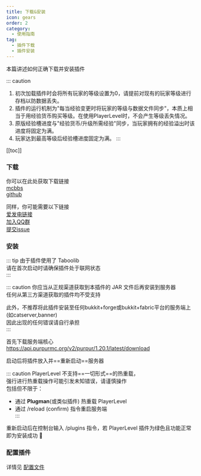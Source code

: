 ```yaml
---
title: 下载&安装
icon: gears
order: 2
category:
  - 使用指南
tag:
  - 插件下载
  - 插件安装
---
```


本篇讲述如何正确下载并安装插件

<!-- more -->

::: caution
1. 初次加载插件时会将所有玩家的等级设置为0，请提前对现有的玩家等级进行存档以防数据丢失。
2. 插件的运行机制为"每当经验变更时将玩家的等级与数据文件同步"，本质上相当于用经验货币购买等级。在使用PlayerLevel时，不会产生等级丢失情况。
3. 原版经验槽进度与"经验货币/升级所需经验"同步，当玩家拥有的经验溢出时该进度将固定为满。
4. 玩家达到最高等级后经验槽进度固定为满。
:::

[[toc]]

### 下载
你可以在此处获取下载链接  
[mcbbs](https://www.mcbbs.net/thread-1483100-1-1.html)  
[github](https://github.com/CPJiNan/PlayerLevel)  

同样，你可能需要以下链接  
[爱发电链接](https://afdian.net/a/CPJiNan)  
[加入QQ群](https://qm.qq.com/cgi-bin/qm/qr?k=KHWK457uqBPceUIxr_9IKhdX-SSpCEl9&jump_from=webapi&authKey=wRg7BmMgCQqcbaKirMUCZJm5dkoKkdRG7udpsfSJD66Tx2pDn/3UYB7ZG8qhyBXh)  
[提交issue](https://github.com/CPJiNan/PlayerLevel/issues)  

### 安装
::: tip 
由于插件使用了 Taboolib  
请在首次启动时请确保插件处于联网状态  
:::

::: caution
你应当从正规渠道获取到本插件的 JAR 文件后再安装到服务器  
任何从第三方渠道获取的插件均不受支持  

此外，不推荐将此插件安装至任何bukkit+forge或bukkit+fabric平台的服务端上(如catserver,banner)  
因此出现的任何错误请自行承担  
:::

首先下载服务端核心 <https://api.purpurmc.org/v2/purpur/1.20.1/latest/download>  

启动后将插件放入并==重新启动==服务器

::: caution
PlayerLevel 不支持==一切形式==的热重载，  
强行进行热重载操作可能引发未知错误，请谨慎操作  
包括但不限于：  
- 通过 **Plugman**(或类似插件) 热重载 PlayerLevel  
- 通过 /reload (confirm) 指令重启服务端  
:::

重新启动后在控制台输入 /plugins 指令，若 PlayerLevel 插件为绿色且功能正常即为安装成功 :tada:  

### 配置插件

详情见 [配置文件](PlayerLevelEX-docs/demo/config.html)